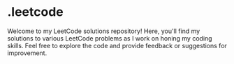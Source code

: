 # .leetcode
Welcome to my LeetCode solutions repository! 
Here, you'll find my solutions to various LeetCode problems as I work on honing my coding skills.
Feel free to explore the code and provide feedback or suggestions for improvement.
